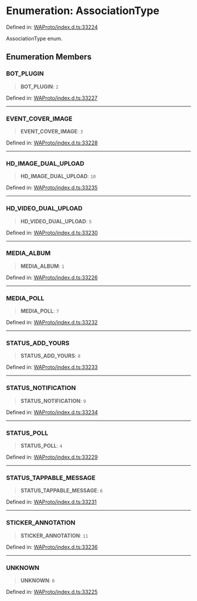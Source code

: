# Enumeration: AssociationType

Defined in: [WAProto/index.d.ts:33224](https://github.com/Fokusdotid/Baileys/blob/6a8e2076fa4119b2d5152250d579a4fbed394533/WAProto/index.d.ts#L33224)

AssociationType enum.

## Enumeration Members

### BOT\_PLUGIN

> **BOT\_PLUGIN**: `2`

Defined in: [WAProto/index.d.ts:33227](https://github.com/Fokusdotid/Baileys/blob/6a8e2076fa4119b2d5152250d579a4fbed394533/WAProto/index.d.ts#L33227)

***

### EVENT\_COVER\_IMAGE

> **EVENT\_COVER\_IMAGE**: `3`

Defined in: [WAProto/index.d.ts:33228](https://github.com/Fokusdotid/Baileys/blob/6a8e2076fa4119b2d5152250d579a4fbed394533/WAProto/index.d.ts#L33228)

***

### HD\_IMAGE\_DUAL\_UPLOAD

> **HD\_IMAGE\_DUAL\_UPLOAD**: `10`

Defined in: [WAProto/index.d.ts:33235](https://github.com/Fokusdotid/Baileys/blob/6a8e2076fa4119b2d5152250d579a4fbed394533/WAProto/index.d.ts#L33235)

***

### HD\_VIDEO\_DUAL\_UPLOAD

> **HD\_VIDEO\_DUAL\_UPLOAD**: `5`

Defined in: [WAProto/index.d.ts:33230](https://github.com/Fokusdotid/Baileys/blob/6a8e2076fa4119b2d5152250d579a4fbed394533/WAProto/index.d.ts#L33230)

***

### MEDIA\_ALBUM

> **MEDIA\_ALBUM**: `1`

Defined in: [WAProto/index.d.ts:33226](https://github.com/Fokusdotid/Baileys/blob/6a8e2076fa4119b2d5152250d579a4fbed394533/WAProto/index.d.ts#L33226)

***

### MEDIA\_POLL

> **MEDIA\_POLL**: `7`

Defined in: [WAProto/index.d.ts:33232](https://github.com/Fokusdotid/Baileys/blob/6a8e2076fa4119b2d5152250d579a4fbed394533/WAProto/index.d.ts#L33232)

***

### STATUS\_ADD\_YOURS

> **STATUS\_ADD\_YOURS**: `8`

Defined in: [WAProto/index.d.ts:33233](https://github.com/Fokusdotid/Baileys/blob/6a8e2076fa4119b2d5152250d579a4fbed394533/WAProto/index.d.ts#L33233)

***

### STATUS\_NOTIFICATION

> **STATUS\_NOTIFICATION**: `9`

Defined in: [WAProto/index.d.ts:33234](https://github.com/Fokusdotid/Baileys/blob/6a8e2076fa4119b2d5152250d579a4fbed394533/WAProto/index.d.ts#L33234)

***

### STATUS\_POLL

> **STATUS\_POLL**: `4`

Defined in: [WAProto/index.d.ts:33229](https://github.com/Fokusdotid/Baileys/blob/6a8e2076fa4119b2d5152250d579a4fbed394533/WAProto/index.d.ts#L33229)

***

### STATUS\_TAPPABLE\_MESSAGE

> **STATUS\_TAPPABLE\_MESSAGE**: `6`

Defined in: [WAProto/index.d.ts:33231](https://github.com/Fokusdotid/Baileys/blob/6a8e2076fa4119b2d5152250d579a4fbed394533/WAProto/index.d.ts#L33231)

***

### STICKER\_ANNOTATION

> **STICKER\_ANNOTATION**: `11`

Defined in: [WAProto/index.d.ts:33236](https://github.com/Fokusdotid/Baileys/blob/6a8e2076fa4119b2d5152250d579a4fbed394533/WAProto/index.d.ts#L33236)

***

### UNKNOWN

> **UNKNOWN**: `0`

Defined in: [WAProto/index.d.ts:33225](https://github.com/Fokusdotid/Baileys/blob/6a8e2076fa4119b2d5152250d579a4fbed394533/WAProto/index.d.ts#L33225)
